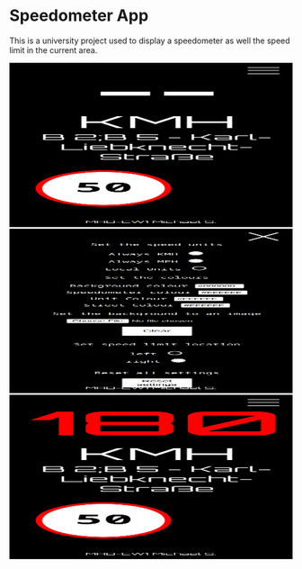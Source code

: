 # Speedometer App

This is a university project used to display a speedometer as well the speed limit in the current area.

<img src="https://github.com/maikeru-dev/speedometer/blob/master/images/basic_displays3.png" alt="Screenshot3" width="633" height="292">
<img src="https://github.com/maikeru-dev/speedometer/blob/master/images/basic_displays2.png" alt="Screenshot2" width="633" height="292">
<img src="https://github.com/maikeru-dev/speedometer/blob/master/images/basic_displays1.png" alt="Screenshot1" width="633" height="292">
